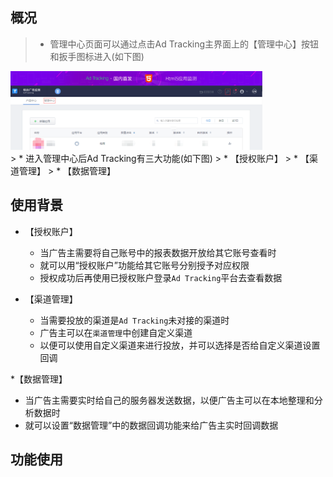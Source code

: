 ## 概况

> * 管理中心页面可以通过点击Ad Tracking主界面上的【管理中心】按钮和扳手图标进入(如下图)
<div style="margin:10px,padding:10px">
   <img src="https://github.com/BruceJu/ADTDoc4Primary/blob/master/docs/image/manage_center/manage_center_01.png" width="80%" />
</div>
> * 进入管理中心后Ad Tracking有三大功能(如下图)
>     * 【授权账户】
 >    * 【渠道管理】
 >    * 【数据管理】

## 使用背景

* 【授权账户】
   * 当广告主需要将自己账号中的报表数据开放给其它账号查看时
   * 就可以用“授权账户”功能给其它账号分别授予对应权限
   * 授权成功后再使用已授权账户登录`Ad Tracking`平台去查看数据

* 【渠道管理】
   * 当需要投放的渠道是`Ad Tracking`未对接的渠道时
   * 广告主可以在`渠道管理`中创建自定义渠道
   * 以便可以使用自定义渠道来进行投放，并可以选择是否给自定义渠道设置回调
   
*【数据管理】
   * 当广告主需要实时给自己的服务器发送数据，以便广告主可以在本地整理和分析数据时
   * 就可以设置“数据管理”中的数据回调功能来给广告主实时回调数据
   

## 功能使用